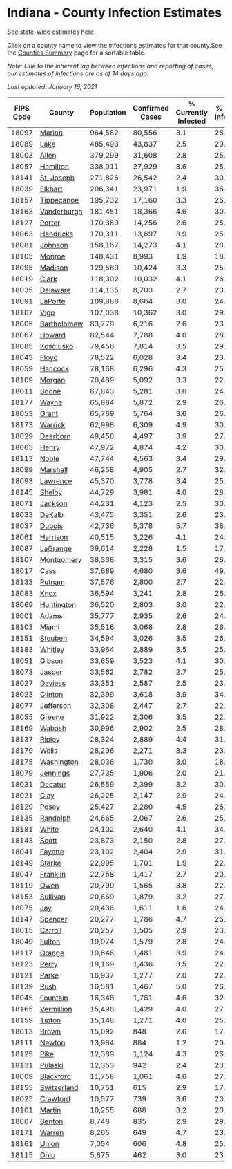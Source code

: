 # Indiana - County Infection Estimates

See state-wide estimates [here](/infections/us-in).

Click on a county name to view the infections estimates for that county.See the [Counties Summary](/infections/summary-counties) page for a sortable table.

*Note: Due to the inherent lag between infections and reporting of cases, our estimates of infections are as of 14 days ago.*

*Last updated: January 16, 2021*

|   FIPS Code |                     County |   Population |   Confirmed Cases |   % Currently Infected |   % Total Infected |
|-------------|----------------------------|--------------|-------------------|------------------------|--------------------|
|       18097 |           [Marion](marion) |      964,582 |            80,556 |                    3.1 |               28.0 |
|       18089 |               [Lake](lake) |      485,493 |            43,837 |                    2.5 |               29.2 |
|       18003 |             [Allen](allen) |      379,299 |            31,608 |                    2.8 |               25.7 |
|       18057 |       [Hamilton](hamilton) |      338,011 |            27,929 |                    3.6 |               25.5 |
|       18141 |   [St. Joseph](st.-joseph) |      271,826 |            26,542 |                    2.4 |               30.5 |
|       18039 |         [Elkhart](elkhart) |      206,341 |            23,971 |                    1.9 |               36.6 |
|       18157 |   [Tippecanoe](tippecanoe) |      195,732 |            17,160 |                    3.3 |               26.3 |
|       18163 | [Vanderburgh](vanderburgh) |      181,451 |            18,366 |                    4.6 |               30.2 |
|       18127 |           [Porter](porter) |      170,389 |            14,256 |                    2.6 |               25.7 |
|       18063 |     [Hendricks](hendricks) |      170,311 |            13,697 |                    3.9 |               25.7 |
|       18081 |         [Johnson](johnson) |      158,167 |            14,273 |                    4.1 |               28.7 |
|       18105 |           [Monroe](monroe) |      148,431 |             8,993 |                    1.9 |               18.3 |
|       18095 |         [Madison](madison) |      129,569 |            10,424 |                    3.3 |               25.2 |
|       18019 |             [Clark](clark) |      118,302 |            10,032 |                    4.1 |               26.2 |
|       18035 |       [Delaware](delaware) |      114,135 |             8,703 |                    2.7 |               23.4 |
|       18091 |         [LaPorte](laporte) |      109,888 |             8,664 |                    3.0 |               24.2 |
|       18167 |               [Vigo](vigo) |      107,038 |            10,362 |                    3.0 |               29.1 |
|       18005 | [Bartholomew](bartholomew) |       83,779 |             6,216 |                    2.6 |               23.6 |
|       18067 |           [Howard](howard) |       82,544 |             7,788 |                    4.0 |               28.9 |
|       18085 |     [Kosciusko](kosciusko) |       79,456 |             7,814 |                    3.5 |               29.6 |
|       18043 |             [Floyd](floyd) |       78,522 |             6,028 |                    3.4 |               23.9 |
|       18059 |         [Hancock](hancock) |       78,168 |             6,296 |                    4.3 |               25.0 |
|       18109 |           [Morgan](morgan) |       70,489 |             5,092 |                    3.3 |               22.3 |
|       18011 |             [Boone](boone) |       67,843 |             5,281 |                    3.6 |               24.5 |
|       18177 |             [Wayne](wayne) |       65,884 |             5,872 |                    2.9 |               26.6 |
|       18053 |             [Grant](grant) |       65,769 |             5,764 |                    3.6 |               26.7 |
|       18173 |         [Warrick](warrick) |       62,998 |             6,309 |                    4.9 |               30.0 |
|       18029 |       [Dearborn](dearborn) |       49,458 |             4,497 |                    3.9 |               27.9 |
|       18065 |             [Henry](henry) |       47,972 |             4,874 |                    4.2 |               30.8 |
|       18113 |             [Noble](noble) |       47,744 |             4,563 |                    3.4 |               29.8 |
|       18099 |       [Marshall](marshall) |       46,258 |             4,905 |                    2.7 |               32.5 |
|       18093 |       [Lawrence](lawrence) |       45,370 |             3,778 |                    3.4 |               25.8 |
|       18145 |           [Shelby](shelby) |       44,729 |             3,981 |                    4.0 |               28.6 |
|       18071 |         [Jackson](jackson) |       44,231 |             4,123 |                    2.5 |               30.1 |
|       18033 |           [DeKalb](dekalb) |       43,475 |             3,351 |                    2.6 |               23.2 |
|       18037 |           [Dubois](dubois) |       42,736 |             5,378 |                    5.7 |               38.0 |
|       18061 |       [Harrison](harrison) |       40,515 |             3,226 |                    4.1 |               24.7 |
|       18087 |       [LaGrange](lagrange) |       39,614 |             2,228 |                    1.5 |               17.7 |
|       18107 |   [Montgomery](montgomery) |       38,338 |             3,315 |                    3.6 |               26.7 |
|       18017 |               [Cass](cass) |       37,689 |             4,680 |                    3.6 |               49.7 |
|       18133 |           [Putnam](putnam) |       37,576 |             2,800 |                    2.7 |               22.9 |
|       18083 |               [Knox](knox) |       36,594 |             3,241 |                    2.8 |               26.4 |
|       18069 |   [Huntington](huntington) |       36,520 |             2,803 |                    3.0 |               22.8 |
|       18001 |             [Adams](adams) |       35,777 |             2,935 |                    2.6 |               24.4 |
|       18103 |             [Miami](miami) |       35,516 |             3,068 |                    2.8 |               26.7 |
|       18151 |         [Steuben](steuben) |       34,594 |             3,026 |                    3.5 |               26.5 |
|       18183 |         [Whitley](whitley) |       33,964 |             2,889 |                    3.5 |               25.2 |
|       18051 |           [Gibson](gibson) |       33,659 |             3,523 |                    4.1 |               30.7 |
|       18073 |           [Jasper](jasper) |       33,562 |             2,782 |                    2.7 |               25.1 |
|       18027 |         [Daviess](daviess) |       33,351 |             2,587 |                    2.5 |               23.6 |
|       18023 |         [Clinton](clinton) |       32,399 |             3,618 |                    3.9 |               34.5 |
|       18077 |     [Jefferson](jefferson) |       32,308 |             2,447 |                    2.7 |               22.7 |
|       18055 |           [Greene](greene) |       31,922 |             2,306 |                    3.5 |               22.7 |
|       18169 |           [Wabash](wabash) |       30,996 |             2,902 |                    2.5 |               28.2 |
|       18137 |           [Ripley](ripley) |       28,324 |             2,889 |                    4.4 |               31.9 |
|       18179 |             [Wells](wells) |       28,296 |             2,271 |                    3.3 |               23.8 |
|       18175 |   [Washington](washington) |       28,036 |             1,730 |                    3.0 |               18.7 |
|       18079 |       [Jennings](jennings) |       27,735 |             1,906 |                    2.0 |               21.8 |
|       18031 |         [Decatur](decatur) |       26,559 |             2,399 |                    3.2 |               30.4 |
|       18021 |               [Clay](clay) |       26,225 |             2,147 |                    2.9 |               24.5 |
|       18129 |             [Posey](posey) |       25,427 |             2,280 |                    4.5 |               26.5 |
|       18135 |       [Randolph](randolph) |       24,665 |             2,067 |                    2.6 |               25.3 |
|       18181 |             [White](white) |       24,102 |             2,640 |                    4.1 |               34.5 |
|       18143 |             [Scott](scott) |       23,873 |             2,150 |                    2.8 |               27.8 |
|       18041 |         [Fayette](fayette) |       23,102 |             2,404 |                    2.9 |               31.9 |
|       18149 |           [Starke](starke) |       22,995 |             1,701 |                    1.9 |               22.6 |
|       18047 |       [Franklin](franklin) |       22,758 |             1,417 |                    2.7 |               20.5 |
|       18119 |               [Owen](owen) |       20,799 |             1,565 |                    3.8 |               22.8 |
|       18153 |       [Sullivan](sullivan) |       20,669 |             1,879 |                    3.2 |               27.2 |
|       18075 |                 [Jay](jay) |       20,436 |             1,611 |                    1.6 |               24.1 |
|       18147 |         [Spencer](spencer) |       20,277 |             1,786 |                    4.7 |               26.0 |
|       18015 |         [Carroll](carroll) |       20,257 |             1,505 |                    2.9 |               23.2 |
|       18049 |           [Fulton](fulton) |       19,974 |             1,579 |                    2.8 |               24.1 |
|       18117 |           [Orange](orange) |       19,646 |             1,481 |                    3.9 |               24.0 |
|       18123 |             [Perry](perry) |       19,169 |             1,436 |                    3.5 |               22.5 |
|       18121 |             [Parke](parke) |       16,937 |             1,277 |                    2.0 |               22.7 |
|       18139 |               [Rush](rush) |       16,581 |             1,467 |                    5.0 |               26.6 |
|       18045 |       [Fountain](fountain) |       16,346 |             1,761 |                    4.6 |               32.0 |
|       18165 |   [Vermillion](vermillion) |       15,498 |             1,429 |                    4.0 |               27.4 |
|       18159 |           [Tipton](tipton) |       15,148 |             1,271 |                    4.0 |               25.4 |
|       18013 |             [Brown](brown) |       15,092 |               848 |                    2.6 |               17.3 |
|       18111 |           [Newton](newton) |       13,984 |               884 |                    1.2 |               20.8 |
|       18125 |               [Pike](pike) |       12,389 |             1,124 |                    4.3 |               26.2 |
|       18131 |         [Pulaski](pulaski) |       12,353 |               942 |                    2.4 |               23.5 |
|       18009 |     [Blackford](blackford) |       11,758 |             1,061 |                    4.6 |               27.3 |
|       18155 | [Switzerland](switzerland) |       10,751 |               615 |                    2.9 |               17.2 |
|       18025 |       [Crawford](crawford) |       10,577 |               739 |                    3.6 |               20.9 |
|       18101 |           [Martin](martin) |       10,255 |               688 |                    3.2 |               20.3 |
|       18007 |           [Benton](benton) |        8,748 |               835 |                    2.9 |               29.0 |
|       18171 |           [Warren](warren) |        8,265 |               649 |                    4.7 |               23.6 |
|       18161 |             [Union](union) |        7,054 |               606 |                    4.8 |               25.9 |
|       18115 |               [Ohio](ohio) |        5,875 |               462 |                    3.0 |               23.6 |